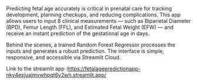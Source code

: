 Predicting fetal age accurately is critical in prenatal care for tracking development, planning checkups, and reducing complications. This app allows users to input 8 clinical measurements — such as Biparietal Diameter (BPD), Femur Length (FFL), and Estimated Fetal Weight (EFW) — and receive an instant prediction of the gestational age in days.

Behind the scenes, a trained Random Forest Regressor processes the inputs and generates a robust prediction. The interface is simple, responsive, and accessible via Streamlit Cloud.

Link to the streamlit app :https://fetalagepredictionapp-nky4exjuajmvwhpqt6v2wh.streamlit.app/
